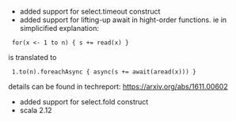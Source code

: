 - added support for select.timeout construct
- added support for lifting-up await in hight-order functions.
ie in simplicified explanation:
```
 for(x <- 1 to n) { s += read(x) }  
```
 is translated to 
```
 1.to(n).foreachAsync { async(s += await(aread(x))) }  
```
details can be found in techreport: https://arxiv.org/abs/1611.00602
- added support for select.fold construct
- scala 2.12
